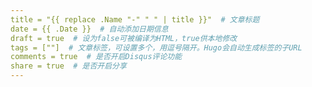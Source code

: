 ```yaml
---
title = "{{ replace .Name "-" " " | title }}"  # 文章标题
date = {{ .Date }}  # 自动添加日期信息
draft = true  # 设为false可被编译为HTML，true供本地修改
tags = [""]  # 文章标签，可设置多个，用逗号隔开。Hugo会自动生成标签的子URL
comments = true  # 是否开启Disqus评论功能
share = true  # 是否开启分享
---
```


